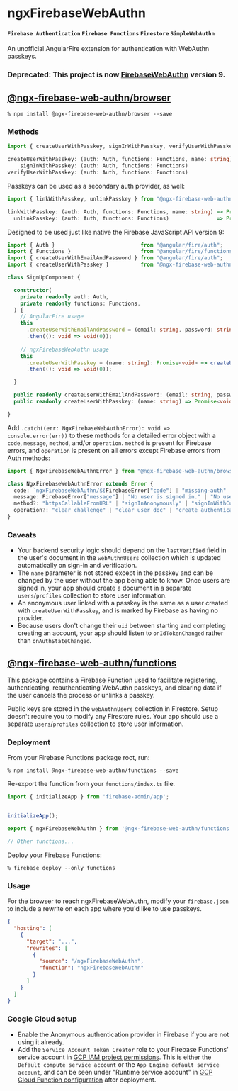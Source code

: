 # ngxFirebaseWebAuthn
#### `Firebase Authentication` `Firebase Functions` `Firestore` `SimpleWebAuthn`
An unofficial AngularFire extension for authentication with WebAuthn passkeys.
### Deprecated: This project is now [FirebaseWebAuthn](https://github.com/gavinsawyer/firebase-web-authn) version 9.
## [@ngx-firebase-web-authn/browser](libs/browser)
`% npm install @ngx-firebase-web-authn/browser --save`
### Methods
```ts
import { createUserWithPasskey, signInWithPasskey, verifyUserWithPasskey } from "@ngx-firebase-web-authn/browser";
```
```ts
createUserWithPasskey: (auth: Auth, functions: Functions, name: string) => Promise<UserCredential>;
    signInWithPasskey: (auth: Auth, functions: Functions)               => Promise<UserCredential>;
verifyUserWithPasskey: (auth: Auth, functions: Functions)               => Promise<void>;
```
Passkeys can be used as a secondary auth provider, as well:
```ts
import { linkWithPasskey, unlinkPasskey } from "@ngx-firebase-web-authn/browser";
```
```ts
linkWithPasskey: (auth: Auth, functions: Functions, name: string) => Promise<UserCredential>;
  unlinkPasskey: (auth: Auth, functions: Functions)               => Promise<void>;
```
Designed to be used just like native the Firebase JavaScript API version 9:
```ts
import { Auth }                           from "@angular/fire/auth";
import { Functions }                      from "@angular/fire/functions";
import { createUserWithEmailAndPassword } from "@angular/fire/auth";
import { createUserWithPasskey }          from "@ngx-firebase-web-authn/browser";
```
```ts
class SignUpComponent {

  constructor(
    private readonly auth: Auth,
    private readonly functions: Functions,
  ) {
    // AngularFire usage
    this
      .createUserWithEmailAndPassword = (email: string, password: string): Promise<void> => createUserWithEmailAndPassword(auth, email, password)
      .then((): void => void(0));
  
    // ngxFirebaseWebAuthn usage
    this
      .createUserWithPasskey = (name: string): Promise<void> => createUserWithPasskey(auth, functions, name)
      .then((): void => void(0));

  }

  public readonly createUserWithEmailAndPassword: (email: string, password: string) => Promise<void>;
  public readonly createUserWithPasskey: (name: string) => Promise<void>;

}
```
Add `.catch((err: NgxFirebaseWebAuthnError): void => console.error(err))` to these methods for a detailed error object with a `code`, `message`, `method`, and/or `operation`. `method` is present for Firebase errors, and `operation` is present on all errors except Firebase errors from Auth methods:
```ts
import { NgxFirebaseWebAuthnError } from "@ngx-firebase-web-authn/browser";
```
```ts
class NgxFirebaseWebAuthnError extends Error {
  code: `ngxFirebaseWebAuthn/${FirebaseError["code"] | "missing-auth" | "missing-user-doc" | "no-op" | "not-verified" | "user-doc-missing-challenge-field" | "user-doc-missing-passkey-fields" | "cancelled" | "invalid"}`;
  message: FirebaseError["message"] | "No user is signed in." | "No user document was found in Firestore." | "No operation is needed." | "User not verified." | "User doc is missing challenge field from prior operation." | "User doc is missing passkey fields from prior operation.";
  method?: "httpsCallableFromURL" | "signInAnonymously" | "signInWithCustomToken";
  operation?: "clear challenge" | "clear user doc" | "create authentication challenge" | "create reauthentication challenge" | "create registration challenge" | "verify authentication" | "verify reauthentication" | "verify registration";
}
```
### Caveats
- Your backend security logic should depend on the `lastVerified` field in the user's document in the `webAuthnUsers` collection which is updated automatically on sign-in and verification.
- The `name` parameter is not stored except in the passkey and can be changed by the user without the app being able to know. Once users are signed in, your app should create a document in a separate `users`/`profiles` collection to store user information.
- An anonymous user linked with a passkey is the same as a user created with `createUserWithPasskey`, and is marked by Firebase as having no provider.
- Because users don't change their `uid` between starting and completing creating an account, your app should listen to `onIdTokenChanged` rather than `onAuthStateChanged`.
## [@ngx-firebase-web-authn/functions](libs/functions)
This package contains a Firebase Function used to facilitate registering, authenticating, reauthenticating WebAuthn passkeys, and clearing data if the user cancels the process or unlinks a passkey.

Public keys are stored in the `webAuthnUsers` collection in Firestore. Setup doesn't require you to modify any Firestore rules. Your app should use a separate `users`/`profiles` collection to store user information.
### Deployment
From your Firebase Functions package root, run:

`% npm install @ngx-firebase-web-authn/functions --save`

Re-export the function from your `functions/index.ts` file.
```ts
import { initializeApp } from 'firebase-admin/app';


initializeApp();

export { ngxFirebaseWebAuthn } from '@ngx-firebase-web-authn/functions';

// Other functions...
```
Deploy your Firebase Functions:

`% firebase deploy --only functions`
### Usage
For the browser to reach ngxFirebaseWebAuthn, modify your `firebase.json` to include a rewrite on each app where you'd like to use passkeys.
```json
{
  "hosting": [
    {
      "target": "...",
      "rewrites": [
        {
          "source": "/ngxFirebaseWebAuthn",
          "function": "ngxFirebaseWebAuthn"
        }
      ]
    }
  ]
}
```
### Google Cloud setup
- Enable the Anonymous authentication provider in Firebase if you are not using it already.
- Add the `Service Account Token Creator` role to your Firebase Functions' service account in [GCP IAM project permissions](https://console.cloud.google.com/iam-admin/iam). This is either the `Default compute service account` or the `App Engine default service account`, and can be seen under "Runtime service account" in [GCP Cloud Function configuration](https://console.cloud.google.com/functions/list) after deployment.
